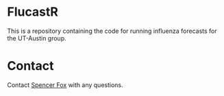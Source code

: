 # FlucastR

This is a repository containing the code for running influenza forecasts for the UT-Austin group.


# Contact
Contact [Spencer Fox](spncrfx@gmail.com) with any questions.
